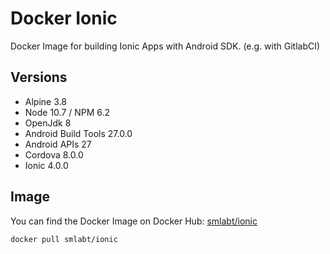 # Docker Ionic
Docker Image for building Ionic Apps with Android SDK. (e.g. with GitlabCI)
## Versions
- Alpine 3.8
- Node 10.7 / NPM 6.2
- OpenJdk 8
- Android Build Tools 27.0.0
- Android APIs 27
- Cordova 8.0.0
- Ionic 4.0.0
## Image
You can find the Docker Image on Docker Hub: [smlabt/ionic](https://hub.docker.com/r/smlabt/ionic/)
```
docker pull smlabt/ionic
```